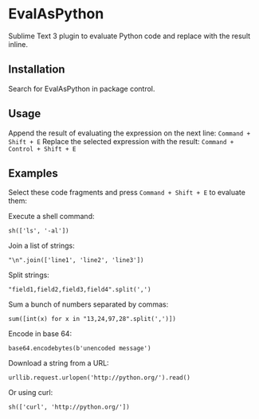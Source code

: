 # EvalAsPython
Sublime Text 3 plugin to evaluate Python code and replace with the result inline.

## Installation
Search for EvalAsPython in package control.

## Usage
Append the result of evaluating the expression on the next line: ```Command + Shift + E```
Replace the selected expression with the result: ```Command + Control + Shift + E```

## Examples
Select these code fragments and press ```Command + Shift + E``` to evaluate them:

Execute a shell command: 

    sh(['ls', '-al'])

Join a list of strings:

    "\n".join(['line1', 'line2', 'line3'])

Split strings:

    "field1,field2,field3,field4".split(',')

Sum a bunch of numbers separated by commas:

    sum([int(x) for x in "13,24,97,28".split(',')])

Encode in base 64: 

    base64.encodebytes(b'unencoded message')

Download a string from a URL:

    urllib.request.urlopen('http://python.org/').read()

Or using curl:

    sh(['curl', 'http://python.org/'])
